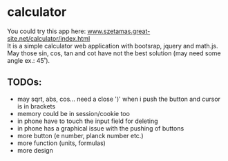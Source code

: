 <h1>calculator</h1>
You could try this app here: <a href="www.szetamas.great-site.net/calculator/index.html">www.szetamas.great-site.net/calculator/index.html</a>
<br>
It is a simple calculator web application with bootsrap, jquery and math.js.
May those sin, cos, tan and cot have not the best solution (may need some angle ex.: 45˚).
<h2>TODOs:</h2>
 <ul>
  <li>may sqrt, abs, cos... need a close ')' when i push the button and cursor is in brackets</li>
  <li>memory could be in session/cookie too</li>
  <li>in phone have to touch the input field for deleting</li>
  <li>in phone has a graphical issue with the pushing of buttons</li>
  <li>more button (e number, planck number etc.)</li>
  <li>more function (units, formulas)</li>
  <li>more design</li>
</ul>
